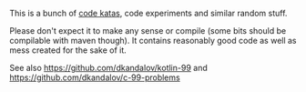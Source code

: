 This is a bunch of [code katas](http://codekata.com/), code experiments and similar random stuff.

Please don't expect it to make any sense or compile (some bits should be compilable with maven though).
It contains reasonably good code as well as mess created for the sake of it.

See also https://github.com/dkandalov/kotlin-99 and https://github.com/dkandalov/c-99-problems
